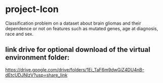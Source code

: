 # project-Icon
Classification problem on a dataset about brain gliomas and their dependence or not on features such as mutated genes, age at diagnosis, race and sex.

## link drive for optional download of the virtual environment folder:
https://drive.google.com/drive/folders/1Ej_TaF6m9dwGiZ4DU4nB-dEtcUDJNlzV?usp=share_link
